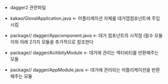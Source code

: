 * dagger2 관련파일
 - kakao/GlovalApplication.java <- 어플리케이션 자체를 데거앱컴포넌트에 주입시킴
 - package// dagger/Appcomponent.java <- 데거 컴포넌트의 시작점
                                         (필수 모듈 이외 아래 2가지 모듈을 추가적으로 참조한다

 - package// dagger/AcitibityModule   <- 데거에 관리는 엑티비티를 반환해주는 모듈
 - package// dagger/AppModule.java <- 데거에 관리되는 어플리케이션을 반환해주는 모듈
